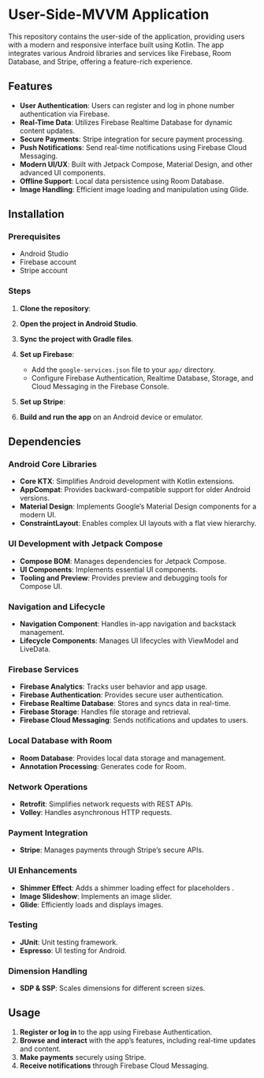 # User-Side-MVVM Application

This repository contains the user-side of the application, providing users with a modern and responsive interface built using Kotlin. The app integrates various Android libraries and services like Firebase, Room Database, and Stripe, offering a feature-rich experience.

## Features

- **User Authentication**: Users can register and log in phone number authentication via Firebase.
- **Real-Time Data**: Utilizes Firebase Realtime Database for dynamic content updates.
- **Secure Payments**: Stripe integration for secure payment processing.
- **Push Notifications**: Send real-time notifications using Firebase Cloud Messaging.
- **Modern UI/UX**: Built with Jetpack Compose, Material Design, and other advanced UI components.
- **Offline Support**: Local data persistence using Room Database.
- **Image Handling**: Efficient image loading and manipulation using Glide.

## Installation

### Prerequisites

- Android Studio
- Firebase account
- Stripe account

### Steps

1. **Clone the repository**:

2. **Open the project in Android Studio**.

3. **Sync the project with Gradle files**.

4. **Set up Firebase**:
   - Add the `google-services.json` file to your `app/` directory.
   - Configure Firebase Authentication, Realtime Database, Storage, and Cloud Messaging in the Firebase Console.

5. **Set up Stripe**:
   

6. **Build and run the app** on an Android device or emulator.

## Dependencies

### Android Core Libraries

- **Core KTX**: Simplifies Android development with Kotlin extensions.
- **AppCompat**: Provides backward-compatible support for older Android versions.
- **Material Design**: Implements Google’s Material Design components for a modern UI.
- **ConstraintLayout**: Enables complex UI layouts with a flat view hierarchy.

### UI Development with Jetpack Compose

- **Compose BOM**: Manages dependencies for Jetpack Compose.
- **UI Components**: Implements essential UI components.
- **Tooling and Preview**: Provides preview and debugging tools for Compose UI.

### Navigation and Lifecycle

- **Navigation Component**: Handles in-app navigation and backstack management.
- **Lifecycle Components**: Manages UI lifecycles with ViewModel and LiveData.

### Firebase Services

- **Firebase Analytics**: Tracks user behavior and app usage.
- **Firebase Authentication**: Provides secure user authentication.
- **Firebase Realtime Database**: Stores and syncs data in real-time.
- **Firebase Storage**: Handles file storage and retrieval.
- **Firebase Cloud Messaging**: Sends notifications and updates to users.

### Local Database with Room

- **Room Database**: Provides local data storage and management.
- **Annotation Processing**: Generates code for Room.

### Network Operations

- **Retrofit**: Simplifies network requests with REST APIs.
- **Volley**: Handles asynchronous HTTP requests.

### Payment Integration

- **Stripe**: Manages payments through Stripe’s secure APIs.

### UI Enhancements

- **Shimmer Effect**: Adds a shimmer loading effect for placeholders .
- **Image Slideshow**: Implements an image slider.
- **Glide**: Efficiently loads and displays images.

### Testing

- **JUnit**: Unit testing framework.
- **Espresso**: UI testing for Android.

### Dimension Handling

- **SDP & SSP**: Scales dimensions for different screen sizes.

## Usage

1. **Register or log in** to the app using Firebase Authentication.
2. **Browse and interact** with the app’s features, including real-time updates and content.
3. **Make payments** securely using Stripe.
4. **Receive notifications** through Firebase Cloud Messaging.


